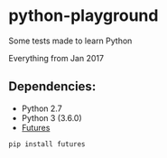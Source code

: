 # python-playground
Some tests made to learn Python

Everything from Jan 2017

## Dependencies:

- Python 2.7
- Python 3    (3.6.0)
- [Futures](https://pypi.python.org/pypi/futures)

```sh
pip install futures
```
